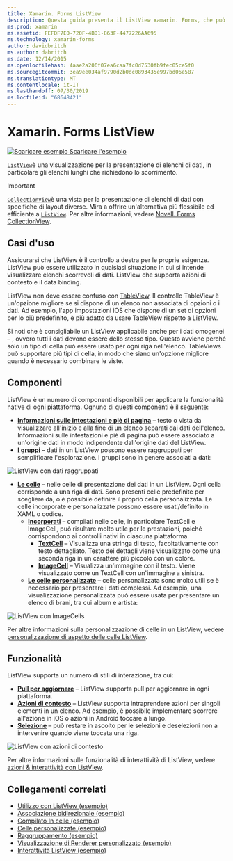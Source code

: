 ```yaml
---
title: Xamarin. Forms ListView
description: Questa guida presenta il ListView xamarin. Forms, che può essere usato per presentare i dati negli elenchi belle e interattivi.
ms.prod: xamarin
ms.assetid: FEFDF7E0-720F-4BD1-863F-4477226AA695
ms.technology: xamarin-forms
author: davidbritch
ms.author: dabritch
ms.date: 12/14/2015
ms.openlocfilehash: 4aae2a206f07ea6caa7fc0d7530fb9fec05ce5f0
ms.sourcegitcommit: 3ea9ee034af9790d2b0dc0893435e997bd06e587
ms.translationtype: MT
ms.contentlocale: it-IT
ms.lasthandoff: 07/30/2019
ms.locfileid: "68648421"
---
```

# <a name="xamarinforms-listview"></a>Xamarin. Forms ListView

[![Scaricare esempio](~/media/shared/download.png) Scaricare l'esempio](https://docs.microsoft.com/samples/xamarin/xamarin-forms-samples/workingwithlistview)

[`ListView`](xref:Xamarin.Forms.ListView)è una visualizzazione per la presentazione di elenchi di dati, in particolare gli elenchi lunghi che richiedono lo scorrimento.

> [!IMPORTANT]
> [`CollectionView`](xref:Xamarin.Forms.CollectionView)è una vista per la presentazione di elenchi di dati con specifiche di layout diverse. Mira a offrire un'alternativa più flessibile ed efficiente a [`ListView`](xref:Xamarin.Forms.ListView). Per altre informazioni, vedere [Novell. Forms CollectionView](~/xamarin-forms/user-interface/collectionview/index.md).

## <a name="use-cases"></a>Casi d'uso

Assicurarsi che ListView è il controllo a destra per le proprie esigenze. ListView può essere utilizzato in qualsiasi situazione in cui si intende visualizzare elenchi scorrevoli di dati. ListView che supporta azioni di contesto e il data binding.

ListView non deve essere confuso con [TableView](~/xamarin-forms/user-interface/tableview.md). Il controllo TableView è un'opzione migliore se si dispone di un elenco non associata di opzioni o i dati. Ad esempio, l'app impostazioni iOS che dispone di un set di opzioni per lo più predefinito, è più adatto da usare TableView rispetto a ListView.

Si noti che è consigliabile un ListView applicabile anche per i dati omogenei &ndash; , ovvero tutti i dati devono essere dello stesso tipo. Questo avviene perché solo un tipo di cella può essere usato per ogni riga nell'elenco. TableViews può supportare più tipi di cella, in modo che siano un'opzione migliore quando è necessario combinare le viste.

## <a name="components"></a>Componenti
ListView è un numero di componenti disponibili per applicare la funzionalità native di ogni piattaforma. Ognuno di questi componenti è il seguente:

- **[Informazioni sulle intestazioni e piè di pagina](customizing-list-appearance.md#Headers_and_Footers)**  &ndash; testo o vista da visualizzare all'inizio e alla fine di un elenco separati dai dati dell'elenco. Informazioni sulle intestazioni e piè di pagina può essere associato a un'origine dati in modo indipendente dall'origine dati del ListView.
- **[I gruppi](customizing-list-appearance.md#Grouping)**  &ndash; dati in un ListView possono essere raggruppati per semplificare l'esplorazione. I gruppi sono in genere associati a dati:

![](images/grouping-depth.png "ListView con dati raggruppati")

- **[Le celle](customizing-cell-appearance.md)**  &ndash; nelle celle di presentazione dei dati in un ListView. Ogni cella corrisponde a una riga di dati. Sono presenti celle predefinite per scegliere da, o è possibile definire il proprio cella personalizzata. Le celle incorporate e personalizzate possono essere usati/definito in XAML o codice.
  - **[Incorporati](customizing-cell-appearance.md#Built_in_Cells)**  &ndash; compilati nelle celle, in particolare TextCell e ImageCell, può risultare molto utile per le prestazioni, poiché corrispondono ai controlli nativi in ciascuna piattaforma.
       - **[TextCell](customizing-cell-appearance.md#TextCell)**  &ndash; Visualizza una stringa di testo, facoltativamente con testo dettagliato. Testo dei dettagli viene visualizzato come una seconda riga in un carattere più piccolo con un colore.
       - **[ImageCell](customizing-cell-appearance.md#ImageCell)**  &ndash; Visualizza un'immagine con il testo. Viene visualizzato come un TextCell con un'immagine a sinistra.
  - **[Le celle personalizzate](customizing-cell-appearance.md#customcells)**  &ndash; celle personalizzata sono molto utili se è necessario per presentare i dati complessi. Ad esempio, una visualizzazione personalizzata può essere usata per presentare un elenco di brani, tra cui album e artista:

![](images/image-cell-default.png "ListView con ImageCells")

Per altre informazioni sulla personalizzazione di celle in un ListView, vedere [personalizzazione di aspetto delle celle ListView](customizing-cell-appearance.md).

## <a name="functionality"></a>Funzionalità
ListView supporta un numero di stili di interazione, tra cui:

- **[Pull per aggiornare](interactivity.md#Pull_to_Refresh)**  &ndash; ListView supporta pull per aggiornare in ogni piattaforma.
- **[Azioni di contesto](interactivity.md#Context_Actions)**  &ndash; ListView supporta intraprendere azioni per singoli elementi in un elenco. Ad esempio, è possibile implementare scorrere all'azione in iOS o azioni in Android toccare a lungo.
- **[Selezione](interactivity.md#selectiontaps)**  &ndash; può restare in ascolto per le selezioni e deselezioni non a intervenire quando viene toccata una riga.

![](images/context-default.png "ListView con azioni di contesto")

Per altre informazioni sulle funzionalità di interattività di ListView, vedere [azioni & interattività con ListView](interactivity.md).

## <a name="related-links"></a>Collegamenti correlati

- [Utilizzo con ListView (esempio)](https://docs.microsoft.com/samples/xamarin/xamarin-forms-samples/workingwithlistview)
- [Associazione bidirezionale (esempio)](https://docs.microsoft.com/samples/xamarin/xamarin-forms-samples/userinterface-listview-switchentrytwobinding)
- [Compilato In celle (esempio)](https://docs.microsoft.com/samples/xamarin/xamarin-forms-samples/userinterface-listview-builtincells)
- [Celle personalizzate (esempio)](https://docs.microsoft.com/samples/xamarin/xamarin-forms-samples/userinterface-listview-customcells)
- [Raggruppamento (esempio)](https://docs.microsoft.com/samples/xamarin/xamarin-forms-samples/userinterface-listview-grouping)
- [Visualizzazione di Renderer personalizzato (esempio)](https://docs.microsoft.com/samples/xamarin/xamarin-forms-samples/workingwithlistviewnative/)
- [Interattività ListView (esempio)](https://docs.microsoft.com/samples/xamarin/xamarin-forms-samples/userinterface-listview-interactivity)
